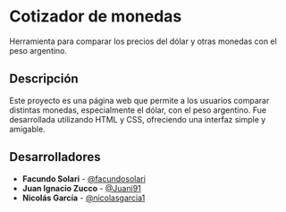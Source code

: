 # Cotizador de monedas

Herramienta para comparar los precios del dólar y otras monedas con el peso argentino.

## Descripción

Este proyecto es una página web que permite a los usuarios comparar distintas monedas, especialmente el dólar, con el peso argentino. Fue desarrollada utilizando HTML y CSS, ofreciendo una interfaz simple y amigable.

## Desarrolladores

- **Facundo Solari** - [@facundosolari](https//github.com/facundosolari)
- **Juan Ignacio Zucco** - [@Juani91](https//github.com/Juani91)
- **Nicolás García** - [@nicolasgarcia1](https//github.com/nicolasgarcia1)